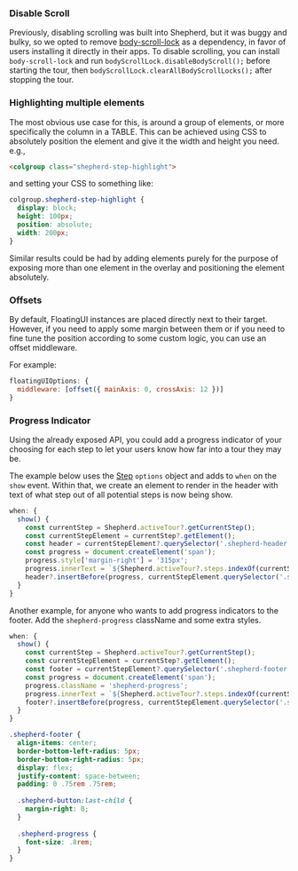 ### Disable Scroll

Previously, disabling scrolling was built into Shepherd, but it was buggy
and bulky, so we opted to remove [body-scroll-lock](https://github.com/willmcpo/body-scroll-lock) 
as a dependency, in favor of users installing it directly in their apps. To disable scrolling, 
you can install `body-scroll-lock` and run `bodyScrollLock.disableBodyScroll();` before
starting the tour, then `bodyScrollLock.clearAllBodyScrollLocks();` after stopping the tour.

### Highlighting multiple elements

The most obvious use case for this, is around a group of elements, or more specifically the column in a TABLE. This can be achieved using CSS to absolutely position the element and give it the width and height you need. e.g., 

```html
<colgroup class="shepherd-step-highlight">
```
and setting your CSS to something like:

```css
colgroup.shepherd-step-highlight {
  display: block;
  height: 100px;
  position: absolute;
  width: 200px;
}
```

Similar results could be had by adding elements purely for the purpose of exposing more than one element in the overlay and positioning the element absolutely.

### Offsets

By default, FloatingUI instances are placed directly next to their target. However, if you need to apply some margin 
between them or if you need to fine tune the position according to some custom logic, you can use an offset middleware.

For example:

```js
floatingUIOptions: {
  middleware: [offset({ mainAxis: 0, crossAxis: 12 })]
}
```


### Progress Indicator

Using the already exposed API, you could add a progress indicator of your choosing 
for each step to let your users know how far into a tour they may be.

The example below uses the [Step](https://shepherdjs.dev/docs/Step.html) `options` 
object and adds to `when` on the `show` event. Within that, we create an element 
to render in the header with text of what step out of all potential steps is now 
being show.

```javascript
when: {
  show() {
    const currentStep = Shepherd.activeTour?.getCurrentStep();
    const currentStepElement = currentStep?.getElement();
    const header = currentStepElement?.querySelector('.shepherd-header');
    const progress = document.createElement('span');
    progress.style['margin-right'] = '315px';
    progress.innerText = `${Shepherd.activeTour?.steps.indexOf(currentStep) + 1}/${Shepherd.activeTour?.steps.length}`;
    header?.insertBefore(progress, currentStepElement.querySelector('.shepherd-cancel-icon'));        
  }
}
```

Another example, for anyone who wants to add progress indicators to the footer. Add the `shepherd-progress` className and some extra styles.

```javascript
when: {
  show() {
    const currentStep = Shepherd.activeTour?.getCurrentStep();
    const currentStepElement = currentStep?.getElement();
    const footer = currentStepElement?.querySelector('.shepherd-footer');
    const progress = document.createElement('span');
    progress.className = 'shepherd-progress';
    progress.innerText = `${Shepherd.activeTour?.steps.indexOf(currentStep) + 1} of ${Shepherd.activeTour?.steps.length}`;
    footer?.insertBefore(progress, currentStepElement.querySelector('.shepherd-button:last-child'));
  }
}
```

```scss
.shepherd-footer {
  align-items: center;
  border-bottom-left-radius: 5px;
  border-bottom-right-radius: 5px;
  display: flex;
  justify-content: space-between;
  padding: 0 .75rem .75rem;
  
  .shepherd-button:last-child {
    margin-right: 0;
  }
    
  .shepherd-progress {
    font-size: .8rem;
  }
}
```
